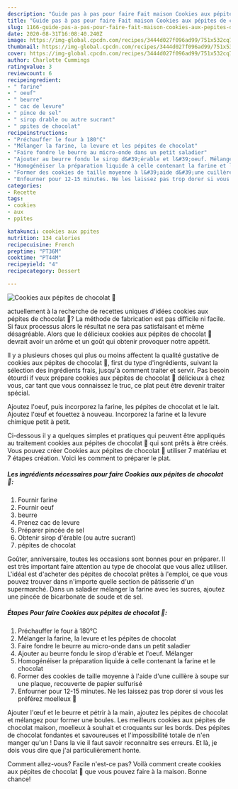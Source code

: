 ```yaml
---
description: "Guide pas à pas pour faire Fait maison Cookies aux pépites de chocolat 🍫"
title: "Guide pas à pas pour faire Fait maison Cookies aux pépites de chocolat 🍫"
slug: 1166-guide-pas-a-pas-pour-faire-fait-maison-cookies-aux-pepites-de-chocolat
date: 2020-08-31T16:08:40.240Z
image: https://img-global.cpcdn.com/recipes/3444d027f096ad99/751x532cq70/cookies-aux-pepites-de-chocolat-🍫-photo-principale-de-la-recette.jpg
thumbnail: https://img-global.cpcdn.com/recipes/3444d027f096ad99/751x532cq70/cookies-aux-pepites-de-chocolat-🍫-photo-principale-de-la-recette.jpg
cover: https://img-global.cpcdn.com/recipes/3444d027f096ad99/751x532cq70/cookies-aux-pepites-de-chocolat-🍫-photo-principale-de-la-recette.jpg
author: Charlotte Cummings
ratingvalue: 3
reviewcount: 6
recipeingredient:
- " farine"
- " oeuf"
- " beurre"
- " cac de levure"
- " pince de sel"
- " sirop drable ou autre sucrant"
- " ppites de chocolat"
recipeinstructions:
- "Préchauffer le four à 180°C"
- "Mélanger la farine, la levure et les pépites de chocolat"
- "Faire fondre le beurre au micro-onde dans un petit saladier"
- "Ajouter au beurre fondu le sirop d&#39;érable et l&#39;oeuf. Mélanger"
- "Homogénéiser la préparation liquide à celle contenant la farine et le chocolat"
- "Former des cookies de taille moyenne à l&#39;aide d&#39;une cuillère à soupe sur une plaque, recouverte de papier sulfurisé"
- "Enfourner pour 12-15 minutes. Ne les laissez pas trop dorer si vous les préférez moelleux 🤤"
categories:
- Recette
tags:
- cookies
- aux
- ppites

katakunci: cookies aux ppites 
nutrition: 134 calories
recipecuisine: French
preptime: "PT36M"
cooktime: "PT44M"
recipeyield: "4"
recipecategory: Dessert

---
```



![Cookies aux pépites de chocolat 🍫](https://img-global.cpcdn.com/recipes/3444d027f096ad99/751x532cq70/cookies-aux-pepites-de-chocolat-🍫-photo-principale-de-la-recette.jpg)

actuellement à la recherche de recettes uniques d'idées cookies aux pépites de chocolat 🍫? La méthode de fabrication est pas difficile ni facile. Si faux processus alors le résultat ne sera pas satisfaisant et même désagréable. Alors que le délicieux cookies aux pépites de chocolat 🍫 devrait avoir un arôme et un goût qui obtenir provoquer notre appétit.

Il y a plusieurs choses qui plus ou moins affectent la qualité gustative de cookies aux pépites de chocolat 🍫, first du type d'ingrédients, suivant la sélection des ingrédients frais, jusqu'à comment traiter et servir. Pas besoin étourdi if veux prépare cookies aux pépites de chocolat 🍫 délicieux à chez vous, car tant que vous connaissez le truc, ce plat peut être devenir traiter spécial.

Ajoutez l&#39;oeuf, puis incorporez la farine, les pépites de chocolat et le lait. Ajoutez l&#39;œuf et fouettez à nouveau. Incorporez la farine et la levure chimique petit à petit.


Ci-dessous il y a quelques simples et pratiques qui peuvent être appliqués au traitement cookies aux pépites de chocolat 🍫 qui sont prêts à être créés. Vous pouvez créer Cookies aux pépites de chocolat 🍫 utiliser 7 matériau et 7 étapes création. Voici les comment to préparer le plat.

<!--inarticleads1-->

##### Les ingrédients nécessaires pour faire Cookies aux pépites de chocolat 🍫:

1. Fournir  farine
1. Fournir  oeuf
1.   beurre
1. Prenez  cac de levure
1. Préparer  pincée de sel
1. Obtenir  sirop d&#39;érable (ou autre sucrant)
1.   pépites de chocolat


Goûter, anniversaire, toutes les occasions sont bonnes pour en préparer. Il est très important faire attention au type de chocolat que vous allez utiliser. L&#39;idéal est d&#39;acheter des pépites de chocolat prêtes à l&#39;emploi, ce que vous pouvez trouver dans n&#39;importe quelle section de pâtisserie d&#39;un supermarché. Dans un saladier mélanger la farine avec les sucres, ajoutez une pincée de bicarbonate de soude et de sel. 

<!--inarticleads2-->

##### Étapes Pour faire Cookies aux pépites de chocolat 🍫:

1. Préchauffer le four à 180°C
1. Mélanger la farine, la levure et les pépites de chocolat
1. Faire fondre le beurre au micro-onde dans un petit saladier
1. Ajouter au beurre fondu le sirop d&#39;érable et l&#39;oeuf. Mélanger
1. Homogénéiser la préparation liquide à celle contenant la farine et le chocolat
1. Former des cookies de taille moyenne à l&#39;aide d&#39;une cuillère à soupe sur une plaque, recouverte de papier sulfurisé
1. Enfourner pour 12-15 minutes. Ne les laissez pas trop dorer si vous les préférez moelleux 🤤


Ajouter l&#39;œuf et le beurre et pétrir à la main, ajoutez les pépites de chocolat et mélangez pour former une boules. Les meilleurs cookies aux pépites de chocolat maison, moelleux à souhait et croquants sur les bords. Des pépites de chocolat fondantes et savoureuses et l&#39;impossibilité totale de n&#39;en manger qu&#39;un ! Dans la vie il faut savoir reconnaitre ses erreurs. Et là, je dois vous dire que j&#39;ai particulièrement honte. 


Comment allez-vous? Facile n'est-ce pas? Voilà comment create cookies aux pépites de chocolat 🍫 que vous pouvez faire à la maison. Bonne chance!
